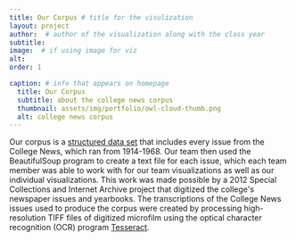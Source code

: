 ```yaml
---
title: Our Corpus # title for the visulization
layout: project
author:  # author of the visualization along with the class year 
subtitle:
image:  # if using image for viz
alt:
order: 1 

caption: # info that appears on homepage
  title: Our Corpus
  subtitle: about the college news corpus
  thumbnail: assets/img/portfolio/owl-cloud-thumb.png 
  alt: college news corpus
---
```

<!--  
insert visualization code or embedding here
If using an image file for viz, use image variable in header
--> 

Our corpus is a [structured data set](https://github.com/digbmc/college-news/tree/main/data) that includes every issue from the College News, which ran from 1914-1968. Our team then used the BeautifulSoup program to create a text file for each issue, which each team member was able to work with for our team visualizations as well as our individual visualizations. This work was made possible by a 2012 Special Collections and Internet Archive project that digitized the college's newspaper issues and yearbooks. The transcriptions of the College News issues used to produce the corpus were created by processing high-resolution TIFF files of digitized microfilm using the optical character recognition (OCR) program [Tesseract](https://github.com/tesseract-ocr/tesseract).

<!--  
Insert your description for the project here.
--> 


